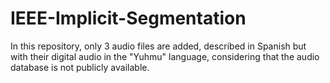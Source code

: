 # IEEE-Implicit-Segmentation

In this repository, only 3 audio files are added, described in Spanish but with their digital audio in the "Yuhmu" language, considering that the audio database is not publicly available.
